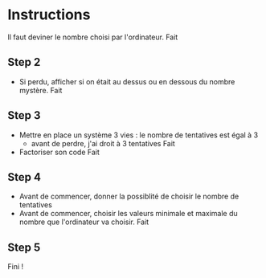 # Instructions
Il faut deviner le nombre choisi par l'ordinateur.
Fait

## Step 2
* Si perdu, afficher si on était au dessus ou en dessous du nombre mystère.
Fait

## Step 3
* Mettre en place un système 3 vies : le nombre de tentatives est égal à 3
	* avant de perdre, j'ai droit à 3 tentatives
Fait
* Factoriser son code
Fait

## Step 4
* Avant de commencer, donner la possiblité de choisir le nombre de tentatives
* Avant de commencer, choisir les valeurs minimale et maximale du nombre que l'ordinateur va choisir.
Fait

## Step 5

Fini !